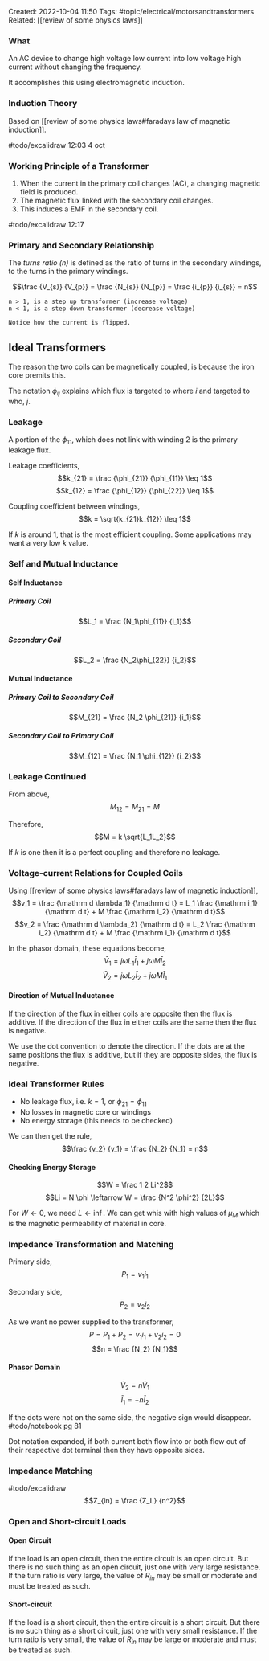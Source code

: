Created: 2022-10-04 11:50
Tags: #topic/electrical/motorsandtransformers
Related: [[review of some physics laws]]

### What
An AC device to change high voltage low current into low voltage high current without changing the frequency.

It accomplishes this using electromagnetic induction.

### Induction Theory
Based on [[review of some physics laws#faradays law of magnetic induction]].

#todo/excalidraw 12:03 4 oct

### Working Principle of a Transformer
1. When the current in the primary coil changes (AC), a changing magnetic field is produced.
2. The magnetic flux linked with the secondary coil changes.
3. This induces a EMF in the secondary coil.

#todo/excalidraw 12:17

### Primary and Secondary Relationship
The *turns ratio (n)* is defined as the ratio of turns in the secondary windings, to the turns in the primary windings.

$$\frac {V_{s}} {V_{p}} = \frac {N_{s}} {N_{p}} = \frac {i_{p}} {i_{s}} = n$$

```ad-note
n > 1, is a step up transformer (increase voltage)
n < 1, is a step down transformer (decrease voltage)
```

```ad-note
Notice how the current is flipped.
```

## Ideal Transformers
The reason the two coils can be magnetically coupled, is because the iron core premits this.

The notation $\phi_{ij}$ explains which flux is targeted to where $i$ and targeted to who, $j$.

### Leakage
A portion of the $\phi_{11}$, which does not link with winding 2 is the primary leakage flux.

Leakage coefficients,
$$k_{21} = \frac {\phi_{21}} {\phi_{11}} \leq 1$$
$$k_{12} = \frac {\phi_{12}} {\phi_{22}} \leq 1$$

Coupling coefficient between windings,
$$k = \sqrt{k_{21}k_{12}} \leq 1$$

If $k$ is around 1, that is the most efficient coupling. Some applications may want a very low $k$ value.

### Self and Mutual Inductance

#### Self Inductance
##### Primary Coil
$$L_1 = \frac {N_1\phi_{11}} {i_1}$$

##### Secondary Coil
$$L_2 = \frac {N_2\phi_{22}} {i_2}$$

#### Mutual Inductance
##### Primary Coil to Secondary Coil
$$M_{21} = \frac {N_2 \phi_{21}} {i_1}$$

##### Secondary Coil to Primary Coil
$$M_{12} = \frac {N_1 \phi_{12}} {i_2}$$

### Leakage Continued
From above,
$$M_{12} = M_{21} = M$$

Therefore,
$$M = k \sqrt{L_1L_2}$$

If $k$ is one then it is a perfect coupling and therefore no leakage.

### Voltage-current Relations for Coupled Coils
Using [[review of some physics laws#faradays law of magnetic induction]],
$$v_1 = \frac {\mathrm d \lambda_1} {\mathrm d t} = L_1 \frac {\mathrm i_1} {\mathrm d t} + M \frac {\mathrm i_2} {\mathrm d t}$$
$$v_2 = \frac {\mathrm d \lambda_2} {\mathrm d t} = L_2 \frac {\mathrm i_2} {\mathrm d t} + M \frac {\mathrm i_1} {\mathrm d t}$$

In the phasor domain, these equations become,
$$\bar V_1 = j\omega L_1 \bar I_1 + j\omega M \bar I_2$$
$$\bar V_2 = j\omega L_2 \bar I_2 + j\omega M \bar I_1$$

#### Direction of Mutual Inductance
If the direction of the flux in either coils are opposite then the flux is additive.
If the direction of the flux in either coils are the same then the flux is negative.

We use the dot convention to denote the direction. If the dots are at the same positions the flux is additive, but if they are opposite sides, the flux is negative.

### Ideal Transformer Rules
- No leakage flux, i.e. $k = 1$, or $\phi_{21} = \phi_{11}$
- No losses in magnetic core or windings
- No energy storage (this needs to be checked)

We can then get the rule,
$$\frac {v_2} {v_1} = \frac {N_2} {N_1} = n$$

#### Checking Energy Storage
$$W = \frac 1 2 Li^2$$
$$Li = N \phi \leftarrow W = \frac {N^2 \phi^2} {2L}$$

For $W \leftarrow 0$, we need $L \leftarrow \inf$. We can get whis with high values of $\mu_M$ which is the magnetic permeability of material in core.

### Impedance Transformation and Matching
Primary side, 
$$P_1 = v_1 i_1$$

Secondary side, 
$$P_2 = v_2 i_2$$

As we want no power supplied to the transformer,
$$P = P_1 + P_2 = v_1 i_1 + v_2 i_2 = 0$$
$$n = \frac {N_2} {N_1}$$

#### Phasor Domain
$$\bar V_2 = n \bar V_1$$
$$\bar I_1 = -n \bar I_2$$

If the dots were not on the same side, the negative sign would disappear.
#todo/notebook pg 81

Dot notation expanded, if both current both flow into or both flow out of their respective dot terminal then they have opposite sides.

### Impedance Matching
#todo/excalidraw 
$$Z_{in} = \frac {Z_L} {n^2}$$

### Open and Short-circuit Loads
#### Open Circuit
If the load is an open circuit, then the entire circuit is an open circuit. But there is no such thing as an open circuit, just one with very large resistance. If the turn ratio is very large, the value of $R_{in}$ may be small or moderate and must be treated as such.

#### Short-circuit
If the load is a short circuit, then the entire circuit is a short circuit. But there is no such thing as a short circuit, just one with very small resistance. If the turn ratio is very small, the value of $R_{in}$ may be large or moderate and must be treated as such.
